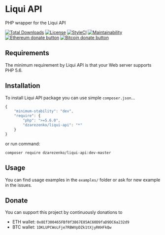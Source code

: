 # Liqui API
PHP wrapper for the Liqui API

[![Total Downloads](https://poser.pugx.org/dzarezenko/liqui-api/downloads)](https://packagist.org/packages/dzarezenko/liqui-api)
[![License](https://poser.pugx.org/dzarezenko/liqui-api/license)](https://packagist.org/packages/dzarezenko/liqui-api)
[![StyleCI](https://styleci.io/repos/112351026/shield)](https://styleci.io/repos/112351026)
[![Maintainability](https://api.codeclimate.com/v1/badges/6dca3742b8a7a878c037/maintainability)](https://codeclimate.com/github/dzarezenko/liqui-api/maintainability)
<span class="badge-ehereum"><a href="https://api.qrserver.com/v1/create-qr-code/?size=300x300&data=0x8Ef300465FBf0f3867E85AC60D9faD9DC6a232d9" title="Donate once-off to this project using Ethereum"><img src="https://img.shields.io/badge/ethereum-donate-blue.svg" alt="Ethereum donate button" /></a></span>
<span class="badge-bitcoin"><a href="https://api.qrserver.com/v1/create-qr-code/?size=300x300&data=1DKLUPCWoLFje7RBWVpDZk1tXjyRKHFkQw" title="Donate once-off to this project using Bitcoin"><img src="https://img.shields.io/badge/bitcoin-donate-yellow.svg" alt="Bitcoin donate button" /></a></span>

Requirements
------------
The minimum requirement by Liqui API is that your Web server supports PHP 5.6.

Installation
------------
To install Liqui API package you can use simple `composer.json`...

```javascript
{
    "minimum-stability": "dev",
    "require": {
        "php": ">=5.6.0",
        "dzarezenko/liqui-api": "*"
    }
}
```

or run command:

```
composer require dzarezenko/liqui-api:dev-master
```

Usage
-----
You can find usage examples in the `examples/` folder or ask for new example in the issues.

Donate
-----
You can support this project by continuously donations to
 * ETH wallet: `0x8Ef300465FBf0f3867E85AC60D9faD9DC6a232d9`
 * BTC wallet: `1DKLUPCWoLFje7RBWVpDZk1tXjyRKHFkQw`
